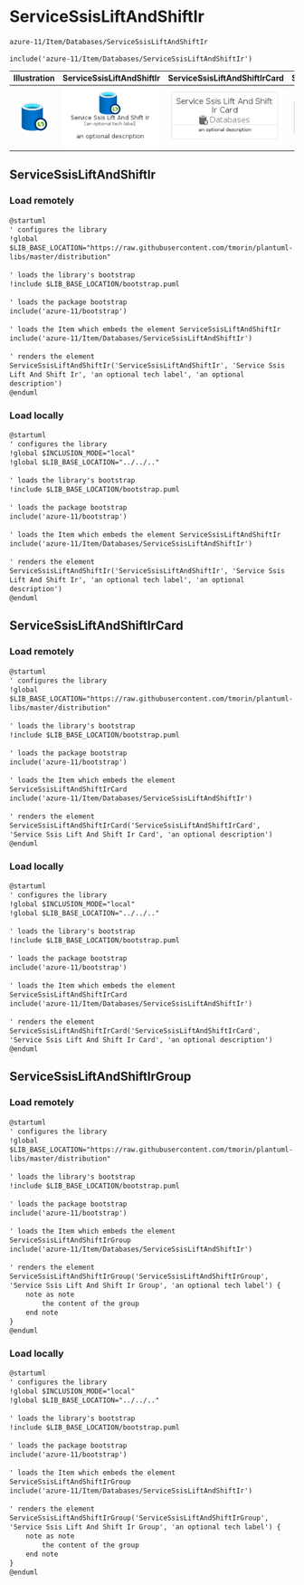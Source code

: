 # ServiceSsisLiftAndShiftIr


```text
azure-11/Item/Databases/ServiceSsisLiftAndShiftIr
```

```text
include('azure-11/Item/Databases/ServiceSsisLiftAndShiftIr')
```



| Illustration | ServiceSsisLiftAndShiftIr | ServiceSsisLiftAndShiftIrCard | ServiceSsisLiftAndShiftIrGroup |
| :---: | :---: | :---: | :---: |
| ![illustration for Illustration](../../../azure-11/Item/Databases/ServiceSsisLiftAndShiftIr.png) | ![illustration for ServiceSsisLiftAndShiftIr](../../../azure-11/Item/Databases/ServiceSsisLiftAndShiftIr.Local.png) | ![illustration for ServiceSsisLiftAndShiftIrCard](../../../azure-11/Item/Databases/ServiceSsisLiftAndShiftIrCard.Local.png) | ![illustration for ServiceSsisLiftAndShiftIrGroup](../../../azure-11/Item/Databases/ServiceSsisLiftAndShiftIrGroup.Local.png) |




## ServiceSsisLiftAndShiftIr

### Load remotely
```plantuml
@startuml
' configures the library
!global $LIB_BASE_LOCATION="https://raw.githubusercontent.com/tmorin/plantuml-libs/master/distribution"

' loads the library's bootstrap
!include $LIB_BASE_LOCATION/bootstrap.puml

' loads the package bootstrap
include('azure-11/bootstrap')

' loads the Item which embeds the element ServiceSsisLiftAndShiftIr
include('azure-11/Item/Databases/ServiceSsisLiftAndShiftIr')

' renders the element
ServiceSsisLiftAndShiftIr('ServiceSsisLiftAndShiftIr', 'Service Ssis Lift And Shift Ir', 'an optional tech label', 'an optional description')
@enduml
```

### Load locally
```plantuml
@startuml
' configures the library
!global $INCLUSION_MODE="local"
!global $LIB_BASE_LOCATION="../../.."

' loads the library's bootstrap
!include $LIB_BASE_LOCATION/bootstrap.puml

' loads the package bootstrap
include('azure-11/bootstrap')

' loads the Item which embeds the element ServiceSsisLiftAndShiftIr
include('azure-11/Item/Databases/ServiceSsisLiftAndShiftIr')

' renders the element
ServiceSsisLiftAndShiftIr('ServiceSsisLiftAndShiftIr', 'Service Ssis Lift And Shift Ir', 'an optional tech label', 'an optional description')
@enduml
```

## ServiceSsisLiftAndShiftIrCard

### Load remotely
```plantuml
@startuml
' configures the library
!global $LIB_BASE_LOCATION="https://raw.githubusercontent.com/tmorin/plantuml-libs/master/distribution"

' loads the library's bootstrap
!include $LIB_BASE_LOCATION/bootstrap.puml

' loads the package bootstrap
include('azure-11/bootstrap')

' loads the Item which embeds the element ServiceSsisLiftAndShiftIrCard
include('azure-11/Item/Databases/ServiceSsisLiftAndShiftIr')

' renders the element
ServiceSsisLiftAndShiftIrCard('ServiceSsisLiftAndShiftIrCard', 'Service Ssis Lift And Shift Ir Card', 'an optional description')
@enduml
```

### Load locally
```plantuml
@startuml
' configures the library
!global $INCLUSION_MODE="local"
!global $LIB_BASE_LOCATION="../../.."

' loads the library's bootstrap
!include $LIB_BASE_LOCATION/bootstrap.puml

' loads the package bootstrap
include('azure-11/bootstrap')

' loads the Item which embeds the element ServiceSsisLiftAndShiftIrCard
include('azure-11/Item/Databases/ServiceSsisLiftAndShiftIr')

' renders the element
ServiceSsisLiftAndShiftIrCard('ServiceSsisLiftAndShiftIrCard', 'Service Ssis Lift And Shift Ir Card', 'an optional description')
@enduml
```

## ServiceSsisLiftAndShiftIrGroup

### Load remotely
```plantuml
@startuml
' configures the library
!global $LIB_BASE_LOCATION="https://raw.githubusercontent.com/tmorin/plantuml-libs/master/distribution"

' loads the library's bootstrap
!include $LIB_BASE_LOCATION/bootstrap.puml

' loads the package bootstrap
include('azure-11/bootstrap')

' loads the Item which embeds the element ServiceSsisLiftAndShiftIrGroup
include('azure-11/Item/Databases/ServiceSsisLiftAndShiftIr')

' renders the element
ServiceSsisLiftAndShiftIrGroup('ServiceSsisLiftAndShiftIrGroup', 'Service Ssis Lift And Shift Ir Group', 'an optional tech label') {
    note as note
        the content of the group
    end note
}
@enduml
```

### Load locally
```plantuml
@startuml
' configures the library
!global $INCLUSION_MODE="local"
!global $LIB_BASE_LOCATION="../../.."

' loads the library's bootstrap
!include $LIB_BASE_LOCATION/bootstrap.puml

' loads the package bootstrap
include('azure-11/bootstrap')

' loads the Item which embeds the element ServiceSsisLiftAndShiftIrGroup
include('azure-11/Item/Databases/ServiceSsisLiftAndShiftIr')

' renders the element
ServiceSsisLiftAndShiftIrGroup('ServiceSsisLiftAndShiftIrGroup', 'Service Ssis Lift And Shift Ir Group', 'an optional tech label') {
    note as note
        the content of the group
    end note
}
@enduml
```

